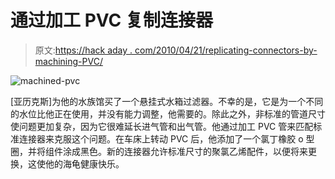 # 通过加工 PVC 复制连接器

> 原文:[https://hack aday . com/2010/04/21/replicating-connectors-by-machining-PVC/](https://hackaday.com/2010/04/21/replicating-connectors-by-machining-pvc/)

![](../Images/aacf19ff906f959e830bbe77d83a8237.png "machined-pvc")

[亚历克斯]为他的水族馆买了一个悬挂式水箱过滤器。不幸的是，它是为一个不同的水位比他正在使用，并没有能力调整，他需要的。除此之外，非标准的管道尺寸使问题更加复杂，因为它很难延长进气管和出气管。他通过加工 PVC 管来匹配标准连接器来克服这个问题。在车床上转动 PVC 后，他添加了一个氯丁橡胶 o 型圈，并将组件涂成黑色。新的连接器允许标准尺寸的聚氯乙烯配件，以便将来更换，这使他的海龟健康快乐。